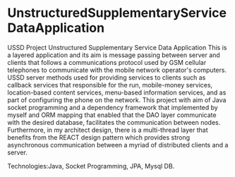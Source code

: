 # UnstructuredSupplementaryServiceDataApplication
USSD Project
Unstructured Supplementary Service Data Application
This is a layered application and its aim is message passing between server and clients that follows a communications protocol used by GSM cellular telephones to communicate with the mobile network operator's computers. USSD server methods used for providing services to clients such as callback services that responsible for the run, mobile-money services, location-based content services, menu-based information services, and as part of configuring the phone on the network. This project with aim of Java socket programming and a dependency framework that implemented by myself and ORM mapping that enabled that the DAO layer
  communicate with the desired database, facilitates the communication between nodes. Furthermore, in my architect design, there is a multi-thread layer that benefits from the REACT design pattern which provides strong asynchronous communication between a myriad of distributed clients and a server. 
  
  Technologies:Java, Socket Programming, JPA, Mysql DB.
